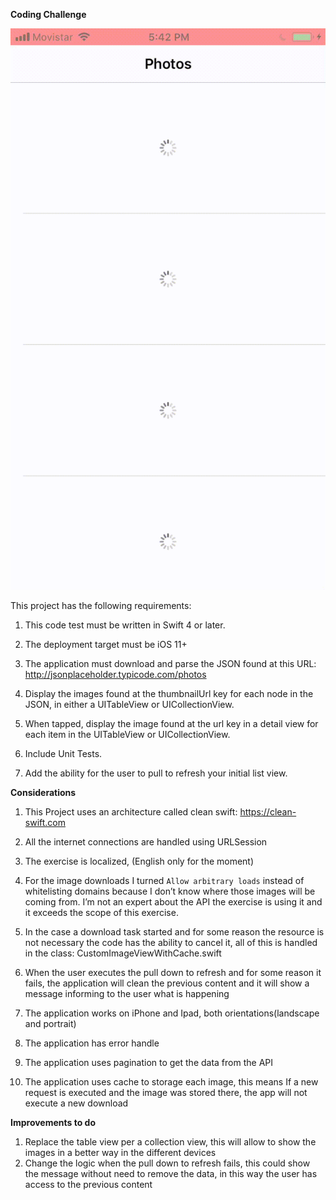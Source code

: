 ****Coding Challenge****

  

![](demo.gif)

  

This project has the following requirements:

  

1. This code test must be written in Swift 4 or later.

2. The deployment target must be iOS 11+

3. The application must download and parse the JSON found at this URL: http://jsonplaceholder.typicode.com/photos

4. Display the images found at the thumbnailUrl key for each node in the JSON, in either a UITableView or UICollectionView.

5. When tapped, display the image found at the url key in a detail view for each item in the UITableView or UICollectionView.

6. Include Unit Tests.

7. Add the ability for the user to pull to refresh your initial list view.

  

****Considerations****

  

1. This Project uses an architecture called clean swift: https://clean-swift.com

2. All the internet connections are handled using URLSession

3. The exercise is localized, (English only for the moment)

4. For the image downloads I turned  `Allow arbitrary loads`  instead of whitelisting domains because I don’t know where those images will be coming from. I’m not an expert about the API the exercise is using it and it exceeds the scope of this exercise.

5. In the case a download task started and for some reason the resource is not necessary the code has the ability to cancel it, all of this is handled in the class: CustomImageViewWithCache.swift

6. When the user executes the pull down to refresh and for some reason it fails, the application will clean the previous content and it will show a message informing to the user what is happening

7. The application works on iPhone and Ipad, both orientations(landscape and portrait)

8. The application has error handle

9. The application uses pagination to get the data from the API

10. The application uses cache to storage each image, this means If a new request is executed and the image was stored there, the app will not execute a new download

****Improvements to do****

 1. Replace the table view per a collection view, this will allow to show the images in a better way in the different devices
 2. Change the logic when the pull down to refresh fails, this could show the message without need to remove the data, in this way the user has access to the previous content
